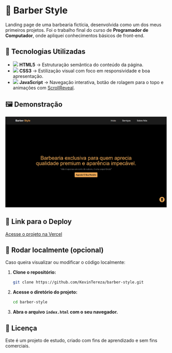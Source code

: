 # 💈 Barber Style

Landing page de uma barbearia fictícia, desenvolvida como um dos meus primeiros projetos. Foi o trabalho final do curso de **Programador de Computador**, onde apliquei conhecimentos básicos de front-end.

## 🚀 Tecnologias Utilizadas

- <img src="https://cdn.jsdelivr.net/gh/devicons/devicon/icons/html5/html5-original.svg" width="24px"/> **HTML5** → Estruturação semântica do conteúdo da página.
- <img src="https://cdn.jsdelivr.net/gh/devicons/devicon/icons/css3/css3-original.svg" width="24px"/> **CSS3** → Estilização visual com foco em responsividade e boa apresentação.
- <img src="https://cdn.jsdelivr.net/gh/devicons/devicon/icons/javascript/javascript-original.svg" width="24px"/> **JavaScript** → Navegação interativa, botão de rolagem para o topo e animações com [ScrollReveal](https://scrollrevealjs.org/).

## 🖼️ Demonstração

![Demonstração do Projeto](./assets/img/github-readme.png)

## 🔗 Link para o Deploy

[Acesse o projeto na Vercel](https://barber-style-liard.vercel.app/)

## 🔧 Rodar localmente (opcional)

Caso queira visualizar ou modificar o código localmente:

1. **Clone o repositório:**

   ```bash
   git clone https://github.com/KevinTereza/barber-style.git
   ```

2. **Acesse o diretório do projeto:**

    ```bash
    cd barber-style
    ```

3. **Abra o arquivo `index.html` com o seu navegador.**


## 📄 Licença

Este é um projeto de estudo, criado com fins de aprendizado e sem fins comerciais.